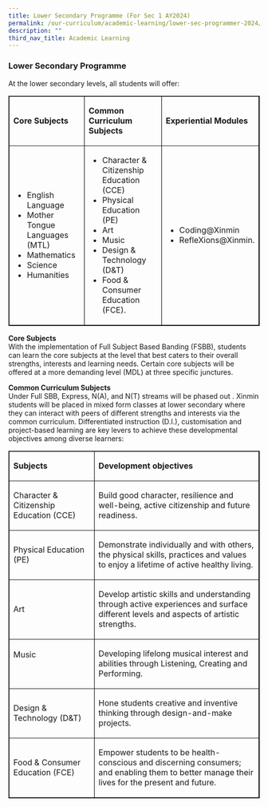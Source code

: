 ```yaml
---
title: Lower Secondary Programme (For Sec 1 AY2024)
permalink: /our-curriculum/academic-learning/lower-sec-programmer-2024/
description: ""
third_nav_title: Academic Learning
---
```

### Lower Secondary Programme

At the lower secondary levels, all students will offer:  

<table border="1" style="border-color: black">
  <tbody>
    <tr>
      <td width="192">
        <p><strong>Core Subjects</strong></p>
      </td>
      <td width="270">
        <p><strong>Common Curriculum Subjects</strong></p>
      </td>
      <td width="162">
        <p><strong>Experiential Modules</strong></p>
      </td>
    </tr>
    <tr>
      <td width="192">
        <ul>
          <li>English Language</li>
          <li>Mother Tongue Languages (MTL)</li>
          <li>Mathematics</li>
          <li>Science</li>
          <li>Humanities</li>
        </ul>
      </td>
      <td width="270">
        <ul>
          <li>Character &amp; Citizenship Education (CCE)</li>
          <li>Physical Education (PE)</li>
          <li>Art</li>
          <li>Music</li>
          <li>Design &amp; Technology (D&amp;T)</li>
          <li>Food &amp; Consumer Education (FCE).</li>
        </ul>
      </td>
      <td width="162">
        <ul>
          <li>Coding@Xinmin</li>
          <li>RefleXions@Xinmin.</li>
        </ul>
      </td>
    </tr>
  </tbody>
</table>


**Core Subjects**<br>
With the implementation of Full Subject Based Banding (FSBB), students can learn the core subjects at the level that best caters to their overall strengths, interests and learning needs. Certain core subjects will be offered at a more demanding level (MDL) at three specific junctures. 


**Common Curriculum Subjects**<br>
Under Full SBB, Express, N(A), and N(T) streams will be phased out . Xinmin students will be placed in mixed form classes at lower secondary where they can interact with peers of different strengths and interests via the common curriculum. Differentiated instruction (D.I.), customisation and project-based learning are key levers to achieve these developmental objectives among diverse learners:

<table border="1" style="border-color: black;">
<tbody>
<tr>
<td width="192">
<p><strong>Subjects</strong></p>
</td>
<td width="432">
<p><strong>Development objectives</strong></p>
</td>
</tr>
<tr>
<td width="192">
<p>Character &amp; Citizenship Education (CCE)</p>
</td>
<td width="432">
<p>Build good character, resilience and well-being, active citizenship and future readiness.</p>
</td>
</tr>
<tr>
<td width="192">
<p>Physical Education (PE)</p>
</td>
<td width="432">
<p>Demonstrate individually and with others, the physical skills, practices and values to enjoy a lifetime of active healthy living.</p>
</td>
</tr>
<tr>
<td width="192">
<p>Art</p>
</td>
<td width="432">
<p>Develop artistic skills and understanding through active experiences and surface different levels and aspects of artistic strengths.</p>
</td>
</tr>
<tr>
<td width="192">
<p>Music</p>
<p>&nbsp;</p>
</td>
<td width="432">
<p>Developing lifelong musical interest and abilities through Listening, Creating and Performing.</p>
</td>
</tr>
<tr>
<td width="192">
<p>Design &amp; Technology (D&amp;T)</p>
</td>
<td width="432">
<p>Hone students creative and inventive thinking through design-and-make projects.</p>
</td>
</tr>
<tr>
<td width="192">
<p>Food &amp; Consumer Education (FCE)</p>
</td>
<td width="432">
<p>Empower students to be health-conscious and discerning consumers; and enabling them to better manage their lives for the present and future.</p>
</td>
</tr>
</tbody>
</table>
